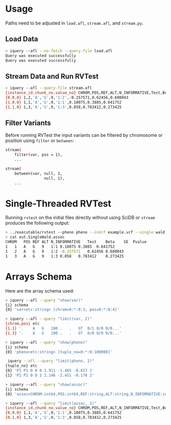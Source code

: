 # Usage

Paths need to be adjusted in `load.afl`, `stream.afl`, and `stream.py`.

## Load Data

```bash
> iquery --afl --no-fetch --query-file load.afl
Query was executed successfully
Query was executed successfully
```

## Stream Data and Run RVTest

```bash
> iquery --afl --query-file stream.afl
{instance_id,chunk_no,value_no} CHROM,POS,REF,ALT,N_INFORMATIVE,Test,Beta,SE,Pvalue
{0,0,0} 1,2,'A','G',9,'1:2',-0.257571,0.62456,0.680043
{1,0,0} 1,1,'A','G',9,'1:1',0.18075,0.3885,0.641752
{1,1,0} 1,3,'A','G',9,'1:3',0.858,0.783412,0.273425
```

## Filter Variants

Before running RVTest the input variants can be filtered by chromosome or position using `filter` or `between`:

```bash
stream(
    filter(var, pos = 1),
    ...
```

```bash
stream(
    between(var, null, 1,
                 null, 1),
    ...
```

# Single-Threaded RVTest

Running `rvtest` on the initial files directly without using SciDB or
`stream` produces the following output:

```bash
> ../executable/rvtest --pheno pheno --inVcf example.vcf --single wald --out out
> cat out.SingleWald.assoc
CHROM	POS	REF	ALT	N_INFORMATIVE	Test	Beta	SE	Pvalue
1	1	A	G	9	1:1	0.18075	0.3885	0.641752
1	2	A	G	9	1:2	-0.257571	0.62456	0.680043
1	3	A	G	9	1:3	0.858	0.783412	0.273425
```

# Arrays Schema

Here are the array schema used:

```bash
> iquery --afl --query "show(var)"
{i} schema
{0} 'var<etc:string> [chrom=0:*:0:1; pos=0:*:0:4]'

> iquery --afl --query "limit(var, 2)"
{chrom,pos} etc
{1,1} '.	A	G	100	.	.	GT	0/1	0/0	0/0...'
{1,3} '.	A	G	100	.	.	GT	0/0	0/0	0/0...'
```

```bash
> iquery --afl --query "show(pheno)"
{i} schema
{0} 'pheno<etc:string> [tuple_no=0:*:0:100000]'

 iquery --afl --query "limit(pheno, 2)"
{tuple_no} etc
{0} 'P1 P1 0 0 0 1.911 -1.465 -0.817 1'
{1} 'P2 P2 0 0 2 2.146 -2.451 -0.178 2'
```

```bash
> iquery --afl --query "show(assoc)"
{i} schema
{0} 'assoc<CHROM:int64,POS:int64,REF:string,ALT:string,N_INFORMATIVE:int64,Test:string,Beta:double,SE:double,Pvalue:double> [instance_id=0:1:0:1; chunk_no=0:*:0:1; value_no=0:*:0:1073741824]'

> iquery --afl --query "limit(assoc, 2)"
{instance_id,chunk_no,value_no} CHROM,POS,REF,ALT,N_INFORMATIVE,Test,Beta,SE,Pvalue
{0,0,0} 1,1,'A','G',9,'1:1',0.18075,0.3885,0.641752
{0,1,0} 1,3,'A','G',9,'1:3',0.858,0.783412,0.273425
```

